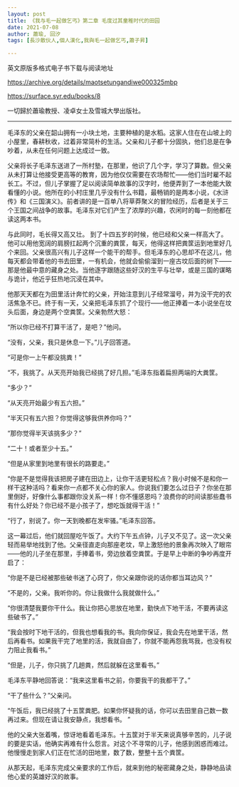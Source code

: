 ```yaml
---
layout: post
title: 《我与毛一起做乞丐》第二章 毛度过其童稚时代的田园
date: 2021-07-08
author: 蕭瑜, 回汐
tags: [長沙散伙人,個人漢化,我與毛一起做乞丐,蕭子昇]

---
```


英文原版多格式电子书下载与阅读地址

<https://archive.org/details/maotsetungandiwe000325mbp>

<https://surface.syr.edu/books/8>

一切歸於蕭瑜教授、凌卓女士及雪城大學出版社。

* * *

毛泽东的父亲在韶山拥有一小块土地，主要种植的是水稻。这家人住在在山坡上的小屋里，春耕秋收，过着非常简朴的生活。父亲和儿子都十分固执，他们总是在争吵着，从未在任何问题上达成过一致。

父亲将长子毛泽东送进了一所村塾，在那里，他识了几个字，学习了算数。但父亲从未打算让他接受更高等的教育，因为他仅仅需要在农场帮忙——他们当时雇不起长工。不过，但儿子掌握了足以阅读简单故事的汉字时，他便弄到了一本他能大致看懂的小说。他所在的小村庄里几乎没有什么书籍，最畅销的是两本小说，《水浒传》和《三国演义》。前者讲的是一百单八将草莽聚义的冒险经历，后者是关于三个王国之间战争的故事。毛泽东对它们产生了浓厚的兴趣，农闲时的每一刻他都在读这两本书。

与此同时，毛长得又高又壮。 到了十四五岁的时候，他已经和父亲一样高大了。他可以用他宽阔的肩膀扛起两个沉重的粪筐，每天，他得这样把粪筐运到地里好几个来回。父亲很高兴有儿子这样一个能干的帮手。但毛泽东的心思却不在这儿，他每天都会带着他的书去田里，一有机会，他就会偷偷溜到一座古坟后面的树下——那是他最中意的藏身之处。当他逐字跟随这些好汉的生平与壮举，或是三国的谋略与诡计，他近乎狂热地沉浸在其中。

他那天天都在为田里活计奔忙的父亲，开始注意到儿子经常溜号，并为没干完的农活焦急不已。终于有一天，父亲把毛泽东抓了个现行——他正捧着一本小说坐在坟头后面，身边是两个空粪筐。父亲勃然大怒：

“所以你已经不打算干活了，是吧？”他问。

“没有，父亲，我只是休息一下。”儿子回答道。

“可是你一上午都没挑粪！”

“不，我挑了。从天亮开始我已经挑了好几担。”毛泽东指着扁担两端的大粪筐。

“多少？”

“从天亮开始最少有五六担。”

“半天只有五六担？你觉得这够我供养你吗？”

“那你觉得半天该挑多少？”

“二十！或者至少十五。”

“但是从家里到地里有很长的路要走。”

“你是不是觉得我该把房子建在田边上，让你干活更轻松点？我小时候不是和你一样干这种活吗？看来你一点都不关心你的家人。你说我们要怎么过日子？你坐在那里倒好，好像什么事都跟你没关系一样！你不懂感恩吗？浪费你的时间读那些蠢书有什么好处？你已经不是小孩子了，想吃饭就得干活！”

“行了，别说了。你一天到晚都在发牢骚。”毛泽东回答。

这一幕过后，他们就回屋吃午饭了。大约下午五点钟，儿子又不见了。这一次父亲轻而易举地找到了他。父亲径直走向那座老坟，早上激怒他的景象再次映入了眼帘——他的儿子坐在那里，手捧着书，旁边放着空粪筐。于是早上中断的争吵再度开启了：

“你是不是已经被那些破书迷了心窍了，你父亲跟你说的话你都当耳边风？”

“不是的，父亲。我听你的。你让我做什么我就做什么。”

“你很清楚我要你干什么。我让你把心思放在地里，勤快点下地干活，不要再读这些破书了。”

“我会按时下地干活的，但我也想看我的书。我向你保证，我会先在地里干活，然后再看书。如果我干完了地里的活，我就自由了，你就不能再怨我骂我，也没有权力阻止我看书。”

“但是，儿子，你只挑了几趟粪，然后就躲在这里看书。”

毛泽东平静地回答说：“我来这里看书之前，你要我干的我都干了。”

“干了些什么？”父亲问。

“午饭后，我已经挑了十五筐粪肥。如果你怀疑我的话，你可以去田里自己数一数再过来。但现在请让我安静点，我想看书。 ”

他的父亲大张着嘴，惊讶地看着毛泽东。十五筐对于半天来说真够辛苦的，儿子说的要是实话，他确实再难有什么怨言。对这个不寻常的儿子，他感到困惑而难过。他慢慢走到家人们正在忙活的田地里，数了数，整整十五个粪筐。

从那天起，毛泽东完成父亲要求的工作后，就来到他的秘密藏身之处，静静地品读他心爱的英雄好汉的故事。
